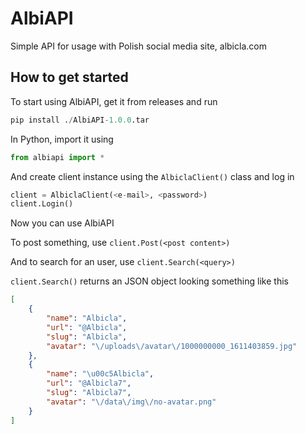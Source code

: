 # AlbiAPI

Simple API for usage with Polish social media site, albicla.com

## How to get started

To start using AlbiAPI, get it from releases and run
```py
pip install ./AlbiAPI-1.0.0.tar
```
In Python, import it using
```py
from albiapi import *
```
And create client instance using the `AlbiclaClient()` class and log in
```py
client = AlbiclaClient(<e-mail>, <password>)
client.Login()
```
Now you can use AlbiAPI

To post something, use `client.Post(<post content>)`

And to search for an user, use `client.Search(<query>)`

`client.Search()` returns an JSON object looking something like this
```json
[
    {
        "name": "Albicla",
        "url": "@Albicla",
        "slug": "Albicla",
        "avatar": "\/uploads\/avatar\/1000000000_1611403859.jpg"
    },
    {
        "name": "\u00c5Albicla",
        "url": "@Albicla7",
        "slug": "Albicla7",
        "avatar": "\/data\/img\/no-avatar.png"
    }
]
```
